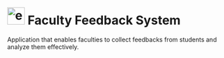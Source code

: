 # <img src="https://github.com/aqeelshamz/faculty-feedback/assets/66638820/07591e71-fd91-45c5-9f73-c0d2fc67f91b" alt="eidolon-transparent" width="40" height="40" /> Faculty Feedback System

Application that enables faculties to collect feedbacks from students and analyze them effectively.
